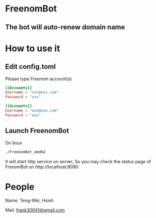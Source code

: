# FreenomBot
The bot will auto-renew domain name
---
# How to use it

## Edit config.toml
Please type Freenom account(s)
``` toml
[[Accounts]]
Username = "xxx@xxx.com"
Password = "xxx"

[[Accounts]]
Username = "ooo@ooo.com"
Password = "ooo"
```

## Launch FreenomBot

On linux
``` sh
./FreenomBot_amd64
```
It will start http service on server, So you may check the status page of FrenomBot on http://localhost:8080

# People

Name: Teng-Wei, Hsieh

Mail: frank30941@gmail.com
